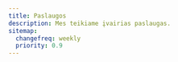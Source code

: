 ```yaml
---
title: Paslaugos
description: Mes teikiame įvairias paslaugas.
sitemap:
  changefreq: weekly
  priority: 0.9
---
```


